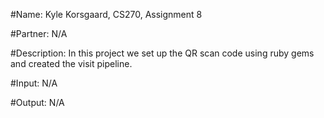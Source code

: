 #Name: Kyle Korsgaard, CS270, Assignment 8

#Partner: N/A

#Description: In this project we set up the QR scan code using ruby gems and created the visit pipeline.

#Input: N/A

#Output: N/A
